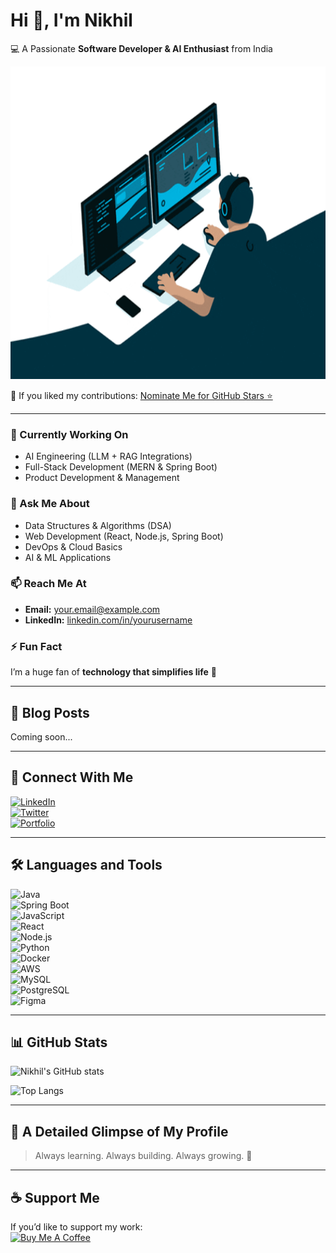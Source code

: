 # Hi 👋, I'm Nikhil  

💻 A Passionate **Software Developer & AI Enthusiast** from India

<img src="https://raw.githubusercontent.com/Nik719/Nik719/refs/heads/main/Hand%20Wave.gif" height="500" width="1000">

🌟 If you liked my contributions: [Nominate Me for GitHub Stars ⭐](https://stars.github.com/)  

---

### 🔭 Currently Working On  
- AI Engineering (LLM + RAG Integrations)  
- Full-Stack Development (MERN & Spring Boot)  
- Product Development & Management  

### 💬 Ask Me About  
- Data Structures & Algorithms (DSA)  
- Web Development (React, Node.js, Spring Boot)  
- DevOps & Cloud Basics  
- AI & ML Applications  

### 📫 Reach Me At  
- **Email:** your.email@example.com  
- **LinkedIn:** [linkedin.com/in/yourusername](https://linkedin.com/in/yourusername)  

### ⚡ Fun Fact  
I’m a huge fan of **technology that simplifies life** 🚀  

---

## 📖 Blog Posts  
<!-- BLOG-POST-LIST:START -->  
Coming soon...  
<!-- BLOG-POST-LIST:END -->  

---

## 🤝 Connect With Me  
[![LinkedIn](https://img.shields.io/badge/-LinkedIn-blue?logo=linkedin&logoColor=white)](https://linkedin.com/in/yourusername)  
[![Twitter](https://img.shields.io/badge/-Twitter-1DA1F2?logo=twitter&logoColor=white)](https://twitter.com/yourusername)  
[![Portfolio](https://img.shields.io/badge/-Portfolio-black?logo=vercel&logoColor=white)](https://yourportfolio.com)  

---

## 🛠️ Languages and Tools  
![Java](https://img.shields.io/badge/Java-ED8B00?logo=java&logoColor=white)  
![Spring Boot](https://img.shields.io/badge/SpringBoot-6DB33F?logo=springboot&logoColor=white)  
![JavaScript](https://img.shields.io/badge/JavaScript-F7DF1E?logo=javascript&logoColor=black)  
![React](https://img.shields.io/badge/React-20232A?logo=react&logoColor=61DAFB)  
![Node.js](https://img.shields.io/badge/Node.js-43853D?logo=node.js&logoColor=white)  
![Python](https://img.shields.io/badge/Python-3776AB?logo=python&logoColor=white)  
![Docker](https://img.shields.io/badge/Docker-2496ED?logo=docker&logoColor=white)  
![AWS](https://img.shields.io/badge/AWS-232F3E?logo=amazonaws&logoColor=white)  
![MySQL](https://img.shields.io/badge/MySQL-005C84?logo=mysql&logoColor=white)  
![PostgreSQL](https://img.shields.io/badge/PostgreSQL-316192?logo=postgresql&logoColor=white)  
![Figma](https://img.shields.io/badge/Figma-F24E1E?logo=figma&logoColor=white)  

---

## 📊 GitHub Stats  
![Nikhil's GitHub stats](https://github-readme-stats.vercel.app/api?username=yourgithubusername&show_icons=true&theme=radical)  

![Top Langs](https://github-readme-stats.vercel.app/api/top-langs/?username=yourgithubusername&layout=compact&theme=radical)  

---

## 🚀 A Detailed Glimpse of My Profile  
> Always learning. Always building. Always growing. 🌱  

---

## ☕ Support Me  
If you’d like to support my work:  
[![Buy Me A Coffee](https://img.shields.io/badge/-Buy%20Me%20a%20Coffee-ffdd00?logo=buymeacoffee&logoColor=black)](https://www.buymeacoffee.com/yourusername)  


